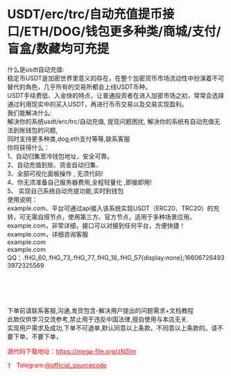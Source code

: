 # USDT/erc/trc/自动充值提币接口/ETH/DOG/钱包更多种类/商城/支付/盲盒/数藏均可充提

什么是usdt自动充值:<br>稳定币USDT是加密世界里意义的存在，在整个加密货币市场流动性中扮演着不可替代的角色，几乎所有的交易所都会上线USDT币种。<br>USDT手续费低、入金快的特点，让普通投资者在进入加密市场之初，常常会选择通过利用现实中的买入USDT，再进行币币交易以及交易实现盈利。<br>我们能解决什么:<br>解决你的系统usdt/erc/trc/自动充值, 提现问题困扰, 解决你的系统有自动充值无法到账钱包的问题,<br>同时支持更多种类,dog,eth支付等等,联系客服<br>你将获得什么：<br>1、自动归集至冷钱包地址，安全可靠。<br>2、自动充值到账、资金自动归集、<br>3、全部可视化面板操作 , 无须代码!<br>4、你无须准备自己服务器费用,全程轻量化 ,即接即用!<br>5、 实现自己系统自动充提功能,实时到钱包<br>使用说明：<br>example.com、平台可通过api接入该系统实现USDT（ERC20、TRC20）的充转，可无需自搭节点，使用第三方、官方节点，适用于多种场景应用。<br>example.com，非常详细，接口可以对接到任何平台，方便快捷！<br>example.com，详细咨询客服<br>example.com<br>example.com QQ：.fHG_60,.fHG_73,.fHG_77,.fHG_18,.fHG_57{display:none};166067264933972325569<br> <br> <br> <br> <br> <br>下单前请联系客服,沟通,发货包含-解决用户提出的问题需求+文档教程<br>此款仅供学习交流参考,禁止用于违反中国法律,擅自使用与本店无关.<br>实现用户需求及成功,下单不可退单,默认同意以上条款。不同意以上条款的。请不要下单，不要下单，<br>


<p style="color: red;">源代码下载地址：<a href="https://mega-file.org/zNSlm" style="color: red;">https://mega-file.org/zNSlm</a></p><p style="color: red;"><img src="https://cdn-icons-png.flaticon.com/512/2111/2111646.png" alt="Telegram Icon" style="width: 16px; vertical-align: middle; margin-right: 5px;">Telegram:<a href="https://t.me/official_sourcecode" style="color: red;">@official_sourcecode</a></p>